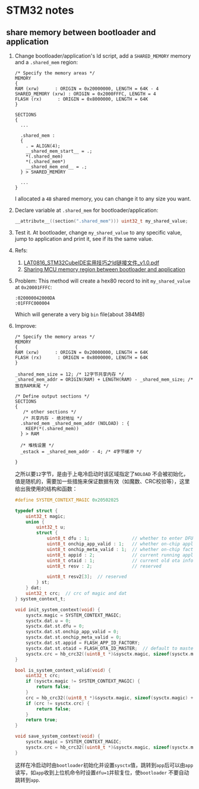 STM32 notes
===========

## share memory between bootloader and application

1. Change bootloader/application's ld script, add a `SHARED_MEMORY` memory and a `.shared_mem` region:
   ```ld
   /* Specify the memory areas */
   MEMORY
   {
   RAM (xrw)      : ORIGIN = 0x20000000, LENGTH = 64K - 4
   SHARED_MEMORY (xrw) : ORIGIN = 0x2000FFFC, LENGTH = 4
   FLASH (rx)      : ORIGIN = 0x8000000, LENGTH = 64K
   }

   SECTIONS
   {
     ...

     .shared_mem :
     {
       . = ALIGN(4);
       __shared_mem_start__ = .;
       *(.shared_mem)
       *(.shared_mem*)
       __shared_mem_end__ = .;
     } > SHARED_MEMORY

     ...
   }
   ```

   I allocated a `4B` shared memory, you can change it to any size you want.
2. Declare variable at `.shared_mem` for bootloader/application:
   ```c
   __attribute__((section(".shared_mem"))) uint32_t my_shared_value;
   ```
3. Test it.
   At bootloader, change `my_shared_value` to any specific value, jump to application and print it, see if its the same value.

4. Refs:
   1. [LAT0816_STM32CubeIDE实用技巧之ld链接文件_v1.0.pdf](https://www.stmcu.com.cn/Designresource/detail/LAT/710398)
   2. [Sharing MCU memory region between bootloader and application](https://www.reddit.com/r/embedded/comments/f2yqr0/sharing_mcu_memory_region_between_bootloader_and/)

5. Problem:
   This method will create a hex80 record to init `my_shared_value` at `0x20001FFFC`:
   ```hex80
   :020000042000DA
   :01FFFC000004
   ```
   Which will generate a very big `bin` file(about 384MB)

6. Improve:
   ```ld      
   /* Specify the memory areas */
   MEMORY
   {
   RAM (xrw)      : ORIGIN = 0x20000000, LENGTH = 64K
   FLASH (rx)      : ORIGIN = 0x8000000, LENGTH = 64K
   }
   
   _shared_mem_size = 12; /* 12字节共享内存 */
   _shared_mem_addr = ORIGIN(RAM) + LENGTH(RAM) - _shared_mem_size; /* 放在RAM末尾 */
   
   /* Define output sections */
   SECTIONS
   {
      /* other sections */
      /* 共享内存 - 绝对地址 */
     .shared_mem _shared_mem_addr (NOLOAD) : {
       KEEP(*(.shared_mem))
     } > RAM
     
     /* 堆栈设置 */
     _estack = _shared_mem_addr - 4; /* 4字节缓冲 */
   
   }
   ```

   之所以要`12`字节，是由于上电冷启动时该区域指定了`NOLOAD` 不会被初始化，值是随机的，需要加一些措施来保证数据有效（如魔数、CRC校验等），这里给出我使用的结构和函数：
   
   ```c
   #define SYSTEM_CONTEXT_MAGIC 0x20502025

   typedef struct {
       uint32_t magic;
       union {
           uint32_t u;
           struct {
               uint8_t dfu : 1;                // whether to enter DFU mode (stay in bootloder and wait for host commands)
               uint8_t onchip_app_valid : 1;   // whether on-chip application is valid
               uint8_t onchip_meta_valid : 1;  // whether on-chip factory metadata is valid
               uint8_t appid : 2;              // current running application id, 0: factory, 1: app1, 2: app2
               uint8_t otaid : 1;              // current old ota info id (which is ready to overwrite), 0: master, 1: backup
               uint8_t resv : 2;               // reserved
   
               uint8_t resv2[3];  // reserved
           } st;
       } dat;
       uint32_t crc;  // crc of magic and dat
   } system_context_t;

   void init_system_context(void) {
       sysctx.magic = SYSTEM_CONTEXT_MAGIC;
       sysctx.dat.u = 0;
       sysctx.dat.st.dfu = 0;
       sysctx.dat.st.onchip_app_valid = 0;
       sysctx.dat.st.onchip_meta_valid = 0;
       sysctx.dat.st.appid = FLASH_APP_ID_FACTORY;
       sysctx.dat.st.otaid = FLASH_OTA_ID_MASTER;  // default to master
       sysctx.crc = hb_crc32((uint8_t *)&sysctx.magic, sizeof(sysctx.magic) + sizeof(sysctx.dat));
   }
   
   bool is_system_context_valid(void) {
       uint32_t crc;
       if (sysctx.magic != SYSTEM_CONTEXT_MAGIC) {
           return false;
       }
       crc = hb_crc32((uint8_t *)&sysctx.magic, sizeof(sysctx.magic) + sizeof(sysctx.dat));
       if (crc != sysctx.crc) {
           return false;
       }
       return true;
   }
   
   void save_system_context(void) {
       sysctx.magic = SYSTEM_CONTEXT_MAGIC;
       sysctx.crc = hb_crc32((uint8_t *)&sysctx.magic, sizeof(sysctx.magic) + sizeof(sysctx.dat));
   }
   ```

   这样在冷启动时由`bootloader`初始化并设置`sysctx`值，跳转到`app`后可以由`app`读写，如`app`收到上位机命令时设置`dfu=1`并软复位，使`bootloader` 不要自动跳转到`app`.